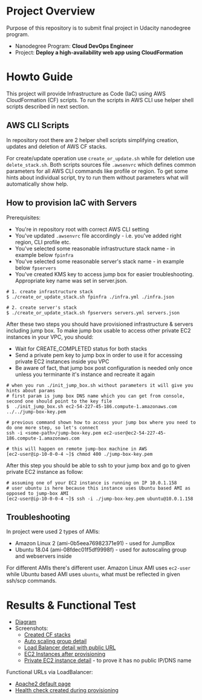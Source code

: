 # Project Overview

Purpose of this repository is to submit final project in Udacity nanodegree program.

* Nanodegree Program: **Cloud DevOps Engineer**
* Project: **Deploy a high-availability web app using CloudFormation**

# Howto Guide

This project will provide Infrastructure as Code (IaC) using AWS CloudFormation (CF) scripts. To run the scripts
in AWS CLI use helper shell scripts described in next section.

## AWS CLI Scripts

In repository root there are 2 helper shell scripts simplifying creation, updates and deletion of AWS CF stacks.

For create/update operation use `create_or_update.sh` while for deletion use `delete_stack.sh`. Both scripts sources
file `.awsenvrc` which defines common parameters for all AWS CLI commands like profile or region. To get some hints about
individual script, try to run them without parameters what will automatically show help. 

## How to provision IaC with Servers

Prerequisites:
- You're in repository root with correct AWS CLI setting
- You've updated `.awsenvrc` file accordingly - i.e. you've added right region, CLI profile etc.
- You've selected some reasonable infrastructure stack name - in example below `fpinfra`
- You've selected some reasonable server's stack name - in example below `fpservers`
- You've created KMS key to access jump box for easier troubleshooting. Appropriate key name was set in server.json. 

```shell
# 1. create infrastructure stack
$ ./create_or_update_stack.sh fpinfra ./infra.yml ./infra.json

# 2. create server's stack
$ ./create_or_update_stack.sh fpservers servers.yml servers.json
```

After these two steps you should have provisioned infrastructure & servers including jump box. To make jump box
usable to access other private EC2 instances in your VPC, you should:

* Wait for CREATE_COMPLETED status for both stacks
* Send a private pem key to jump box in order to use it for accessing private EC2 instances inside you VPC
* Be aware of fact, that jump box post configuration is needed only once unless you terminante it's instance and recreate it again

```shell
# when you run ./init_jump_box.sh without parameters it will give you hints about params
# first param is jump box DNS name which you can get from console, second one should point to the key file
$  ./init_jump_box.sh ec2-54-227-45-186.compute-1.amazonaws.com ../../jump-box-key.pem

# previous command shown how to access your jump box where you need to do one more step, so let's connect
ssh -i <some-path>/jump-box-key.pem ec2-user@ec2-54-227-45-186.compute-1.amazonaws.com

# this will happen on remote jump-box machine in AWS
[ec2-user@ip-10-0-0-4 ~]$ chmod 400 ./jump-box-key.pem
```

After this step you should be able to ssh to your jump box and go to given private EC2 instance as follow:

```shell
# assuming one of your EC2 instance is running on IP 10.0.1.158
# user ubuntu is here because this instance uses Ubuntu based AMI as opposed to jump-box AMI
[ec2-user@ip-10-0-0-4 ~]$ ssh -i ./jump-box-key.pem ubuntu@10.0.1.158
```

## Troubleshooting

In project were used 2 types of AMIs:

- Amazon Linux 2 (ami-0b5eea76982371e91) - used for JumpBox
- Ubuntu 18.04 (ami-08fdec01f5df9998f) - used for autoscaling group and webservers inside

For different AMIs there's different user. Amazon Linux AMI uses `ec2-user` while Ubuntu based AMI uses `ubuntu`, what must be
reflected in given ssh/scp commands.


# Results & Functional Test

* [Diagram](./IaC_FinalProject_Diagram.jpeg)
* Screenshots:
  * [Created CF stacks](./scrshots/cf_stacks.png)
  * [Auto scaling group detail](./scrshots/autoscaling_group_details.png)
  * [Load Balancer detail with public URL](./scrshots/lb_detail_showing_url.png)
  * [EC2 Instances after provisioning](./scrshots/ec2_instances.png)
  * [Private EC2 instance detail](./scrshots/private_ec2_instance_detail.png) - to prove it has no public IP/DNS name

Functional URLs via LoadBalancer:

* [Apache2 default page](http://fpser-webap-1ra7lkvfpty6o-1925703401.us-east-1.elb.amazonaws.com)
* [Health check created during provisioning](http://fpser-webap-1ra7lkvfpty6o-1925703401.us-east-1.elb.amazonaws.com/health.html)


